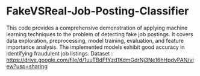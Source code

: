 # FakeVSReal-Job-Posting-Classifier
This code provides a comprehensive demonstration of applying machine learning techniques to the problem of detecting fake job postings. It covers data exploration, preprocessing, model training, evaluation, and feature importance analysis. The implemented models exhibit good accuracy in identifying fraudulent job listings.
Dataset : https://drive.google.com/file/d/1uuTBdFfYzd1KdmGdrNj3Ne16hHpdvPAN/view?usp=sharing
